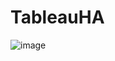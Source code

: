 # TableauHA

![image](https://github.com/user-attachments/assets/67ae9887-a72a-4a45-9f13-43d2c40e24b0)
